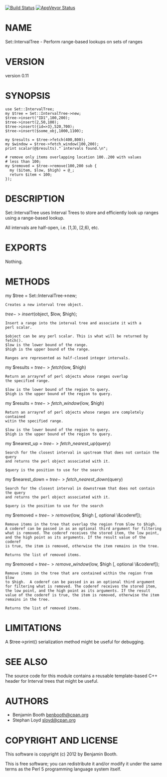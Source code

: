 [![Build Status](https://travis-ci.org/benwbooth/Set-IntervalTree.svg?branch=master)](https://travis-ci.org/benwbooth/Set-IntervalTree)
[![AppVeyor Status](https://ci.appveyor.com/api/projects/status/github/benwbooth/Set-IntervalTree?branch=master&svg=true)](https://ci.appveyor.com/project/benwbooth/Set-IntervalTree)

# NAME

Set::IntervalTree - Perform range-based lookups on sets of ranges

# VERSION

version 0.11

# SYNOPSIS

    use Set::IntervalTree;
    my $tree = Set::IntervalTree->new;
    $tree->insert("ID1",100,200);
    $tree->insert(2,50,100);
    $tree->insert({id=>3},520,700);
    $tree->insert($some_obj,1000,1100);

    my $results = $tree->fetch(400,800);
    my $window = $tree->fetch_window(100,200);
    print scalar(@$results)." intervals found.\n";

    # remove only items overlapping location 100..200 with values 
    # less than 100;
    my $removed = $tree->remove(100,200 sub {
      my ($item, $low, $high) = @_;
      return $item < 100;
    });

# DESCRIPTION

Set::IntervalTree uses Interval Trees to store and efficiently 
look up ranges using a range-based lookup.

All intervals are half-open, i.e. \[1,3), \[2,6), etc.

# EXPORTS

Nothing.

# METHODS

my $tree = Set::IntervalTree->new;

    Creates a new interval tree object.

$tree->insert($object, $low, $high);

    Insert a range into the interval tree and associate it with a 
    perl scalar.

    $object can be any perl scalar. This is what will be returned by fetch().
    $low is the lower bound of the range.
    $high is the upper bound of the range.

    Ranges are represented as half-closed integer intervals.

my $results = $tree->fetch($low, $high)

    Return an arrayref of perl objects whose ranges overlap 
    the specified range.

    $low is the lower bound of the region to query.
    $high is the upper bound of the region to query.

my $results = $tree->fetch\_window($low, $high)

    Return an arrayref of perl objects whose ranges are completely contained
    witin the specified range.

    $low is the lower bound of the region to query.
    $high is the upper bound of the region to query.

my $nearest\_up = $tree->fetch\_nearest\_up($query)

    Search for the closest interval in upstream that does not contain the query
    and returns the perl object associated with it.

    $query is the position to use for the search

my $nearest\_down = $tree->fetch\_nearest\_down($query)

    Search for the closest interval in downstream that does not contain the query
    and returns the perl object associated with it.

    $query is the position to use for the search

my $removed = $tree->remove($low, $high \[, optional \\&coderef\]);

    Remove items in the tree that overlap the region from $low to $high. 
    A coderef can be passed in as an optional third argument for filtering
    what is removed. The coderef receives the stored item, the low point,
    and the high point as its arguments. If the result value of the coderef
    is true, the item is removed, otherwise the item remains in the tree.

    Returns the list of removed items.

my $removed = $tree->remove\_window($low, $high \[, optional \\&coderef\]);

    Remove items in the tree that are contained within the region from $low
    to $high.  A coderef can be passed in as an optional third argument
    for filtering what is removed. The coderef receives the stored item,
    the low point, and the high point as its arguments. If the result
    value of the coderef is true, the item is removed, otherwise the item
    remains in the tree.

    Returns the list of removed items.

# LIMITATIONS

A $tree->print() serialization method might be useful for debugging.

# SEE ALSO

The source code for this module contains a reusable template-based 
C++ header for Interval trees that might be useful.

# AUTHORS

- Benjamin Booth <benbooth@cpan.org>
- Stephan Loyd <sloyd@cpan.org>

# COPYRIGHT AND LICENSE

This software is copyright (c) 2012 by Benjamin Booth.

This is free software; you can redistribute it and/or modify it under
the same terms as the Perl 5 programming language system itself.
